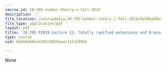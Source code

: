 ```yaml
---
course_id: 18-785-number-theory-i-fall-2019
description: ''
file_location: /coursemedia/18-785-number-theory-i-fall-2019/0a500ab9eed345c6025aaac11212998d_MIT18_785F19_lec11.pdf
file_type: application/pdf
layout: pdf
title: '18.785 F2019 Lecture 11: Totally ramified extensions and Krasner''s lemma'
type: course
uid: 0a500ab9eed345c6025aaac11212998d

---
```

None